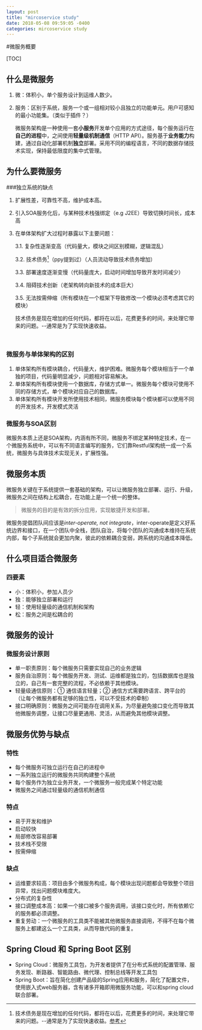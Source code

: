 ```yaml
---
layout: post
title: "mircoservice study"
date: 2018-05-08 09:59:05 -0400
categories: mircoservice study
---
```

#微服务概要

[TOC]

## 什么是微服务

1. 微：体积小，单个服务设计到运维人数少。

2. 服务：区别于系统，服务一个或一组相对较小且独立的功能单元。用户可感知的最小功能集。（类似于插件？）

   ​	微服务架构是一种使用一套**小服务**开发单个应用的方式途径，每个服务运行在**自己的进程**中，之间使用**轻量级机制通信**（HTTP API）。服务基于**业务能力**构建，通过自动化部署机制**独立**部署。采用不同的编程语言，不同的数据存储技术实现，保持最低限度的集中式管理。

## 为什么要微服务

###独立系统的缺点

 1.  扩展性差，可靠性不高，维护成本高。

 2.  引入SOA服务化后，与某种技术栈强绑定（e.g J2EE）导致切换时间长，成本高

 3.  在单体架构扩大过程时暴露以下主要问题：

      3.1. 复杂性逐渐变高（代码量大，模块之间区别模糊，逻辑混乱）

      3.2. 技术债务[^1]（ppy提到过）（人员流动导致技术债务增加）

      3.3. 部署速度逐渐变慢（代码量庞大，启动时间增加导致开发时间减少）

      3.4. 阻碍技术创新（老架构转向新技术的成本巨大）

      3.5. 无法按需伸缩（所有模块在一个框架下导致修改一个模块必须考虑其它的模块）

      技术债务是现在增加的任何代码，都将在以后，花费更多的时间，来处理它带来的问题。--通常是为了实现快速收益。

      ​

### 微服务与单体架构的区别

1. 单体架构所有模块耦合，代码量大，维护困难。微服务每个模块相当于一个单独的项目，代码量明显减少，问题相对容易解决。
2. 单体架构所有模块使用一个数据库，存储方式单一。微服务每个模块可使用不同的存储方式，单个模块对应自己的数据库。
3. 单体架构所有模块开发所使用技术相同，微服务模块每个模块都可以使用不同的开发技术，开发模式灵活

### 微服务与SOA区别

微服务本质上还是SOA架构，内涵有所不同，微服务不绑定某种特定技术，在一个微服务系统中，可以有不同语言编写的服务，它们靠Restful架构统一成一个系统，微服务与具体技术实现无关，扩展性强。

## 微服务本质

微服务关键在于系统提供一套基础的架构，可以让微服务独立部署、运行、升级，微服务之间在结构上松耦合，在功能上是一个统一的整体。

> 微服务的目的是有效的拆分应用，实现敏捷开发和部署。

微服务提倡团队间应该是*inter-operate, not integrate*，inter-operate是定义好系统边界和接口，在一个团队中全栈，团队自治，将每个团队的沟通成本维持在系统内部，每个子系统就会更加内聚，彼此的依赖耦合变弱，跨系统的沟通成本降低。

## 什么项目适合微服务

### 四要素

- 小：体积小，参加人员少
- 独：能够独立部署和运行
- 轻：使用轻量级的通信机制和架构
- 松：服务之间是松耦合的

## 微服务的设计

### 微服务设计原则

- 单一职责原则：每个微服务只需要实现自己的业务逻辑
- 服务自治原则：每个微服务开发、测试、运维都是独立的，包括数据库也是独立的，自己有一套完整的流程，不必依赖于其他模块。
- 轻量级通信原则：① 通信语言轻量；② 通信方式需要跨语言、跨平台的（让每个微服务都有足够的独立性，可以不受技术的牵制）
- 接口明确原则：微服务之间可能存在调用关系，为尽量避免接口变化而导致其他微服务调整，让接口尽量更通用、灵活，从而避免其他模块调整。

## 微服务优势与缺点

### 特性

- 每个微服务可独立运行在自己的进程中
- 一系列独立运行的微服务共同构建整个系统
- 每个服务作为独立业务开发，一个微服务一般完成某个特定功能
- 微服务之间通过轻量级的通信机制通信

### 特点

- 易于开发和维护
- 启动较快
- 局部修改容易部署
- 技术栈不受限
- 按需伸缩

### 缺点

- 运维要求较高：项目由多个微服务构成，每个模块出现问题都会导致整个项目异常，找出问题模块难度大。
- 分布式的复杂性
- 接口调整成本高：如果一个接口被多个服务调用，该接口变化时，所有依赖它的服务都必须调整。
- 重复劳动：一个微服务的工具类不能被其他微服务直接调用，不得不在每个微服务上都建这么一个工具类，从而导致代码的重复。

##  Spring Cloud 和 Spring Boot 区别

- Spring Cloud：微服务工具包，为开发者提供了在分布式系统的配置管理、服务发现、断路器、智能路由、微代理、控制总线等开发工具包
- Spring Boot：旨在简化创建产品级的Spring应用和服务，简化了配置文件，使用嵌入式web服务器，含有诸多开箱即用微服务功能，可以和spring cloud联合部署。





[^1]: 技术债务是现在增加的任何代码，都将在以后，花费更多的时间，来处理它带来的问题。--通常是为了实现快速收益。[参考]( https://www.easemob.com/news/1015)


